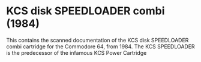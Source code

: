 # KCS disk SPEEDLOADER combi (1984)
This contains the scanned documentation of the KCS disk SPEEDLOADER combi cartridge for the Commodore 64, from 1984.
The KCS SPEEDLOADER is the predecessor of the infamous KCS Power Cartridge

